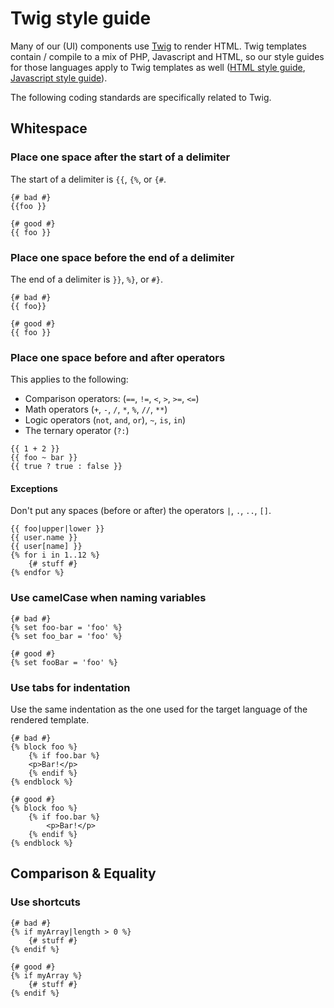 # Twig style guide

Many of our (UI) components use [Twig](http://twig.sensiolabs.org/documentation) to render HTML. Twig templates contain / compile to a mix of PHP, Javascript and HTML, so our style guides for those languages apply to Twig templates as well ([HTML style guide](https://github.com/procurios/HTML), [Javascript style guide](https://github.com/procurios/Javascript)).

The following coding standards are specifically related to Twig.

## Whitespace

### Place one space after the start of a delimiter

The start of a delimiter is `{{`, `{%`, or `{#`.

```twig
{# bad #}
{{foo }}

{# good #}
{{ foo }}
```

### Place one space before the end of a delimiter

The end of a delimiter is `}}`, `%}`, or `#}`.

```twig
{# bad #}
{{ foo}}

{# good #}
{{ foo }}
```

### Place one space before and after operators

This applies to the following:

- Comparison operators: (`==`, `!=`, `<`, `>`, `>=`, `<=`)
- Math operators (`+`, `-`, `/`, `*`, `%`, `//`, `**`)
- Logic operators (`not`, `and`, `or`), `~`, `is`, `in`)
- The ternary operator (`?:`)

```twig
{{ 1 + 2 }}
{{ foo ~ bar }}
{{ true ? true : false }}
```

#### Exceptions

Don't put any spaces (before or after) the operators `|`, `.`, `..`, `[]`.

```twig
{{ foo|upper|lower }}
{{ user.name }}
{{ user[name] }}
{% for i in 1..12 %}
	{# stuff #}
{% endfor %}
```

### Use camelCase when naming variables

```twig
{# bad #}
{% set foo-bar = 'foo' %}
{% set foo_bar = 'foo' %}

{# good #}
{% set fooBar = 'foo' %}
```

### Use tabs for indentation

Use the same indentation as the one used for the target language of the rendered template.

```twig
{# bad #}
{% block foo %}
	{% if foo.bar %}
	<p>Bar!</p>
	{% endif %}
{% endblock %}

{# good #}
{% block foo %}
	{% if foo.bar %}
		<p>Bar!</p>
	{% endif %}
{% endblock %}
```

## Comparison & Equality

### Use shortcuts

```twig
{# bad #}
{% if myArray|length > 0 %}
	{# stuff #}
{% endif %}

{# good #}
{% if myArray %}
	{# stuff #}
{% endif %}
```